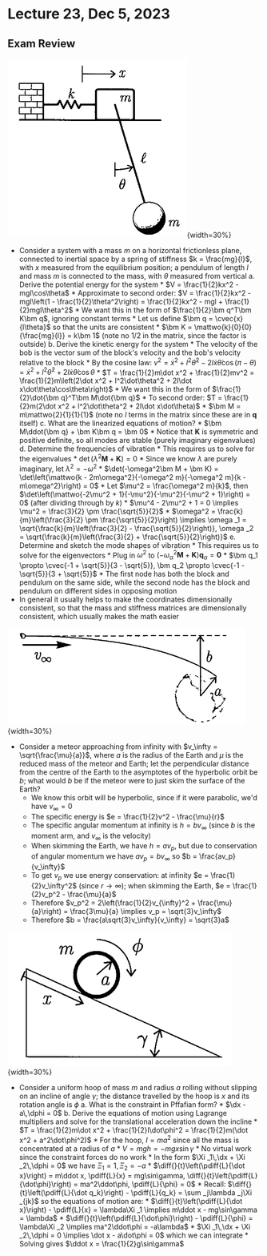 # Lecture 23, Dec 5, 2023

## Exam Review

![Example problem 1.](imgs/lec23_1.png){width=30%}

* Consider a system with a mass $m$ on a horizontal frictionless plane, connected to inertial space by a spring of stiffness $k = \frac{mg}{l}$, with $x$ measured from the equilibrium position; a pendulum of length $l$ and mass $m$ is connected to the mass, with $\theta$ measured from vertical
	a. Derive the potential energy for the system
		* $V = \frac{1}{2}kx^2 - mgl\cos\theta$
		* Approximate to second order: $V = \frac{1}{2}kx^2 - mgl\left(1 - \frac{1}{2}\theta^2\right) = \frac{1}{2}kx^2 - mgl + \frac{1}{2}mgl\theta^2$
		* We want this in the form of $\frac{1}{2}\bm q^T\bm K\bm q$, ignoring constant terms
		* Let us define $\bm q = \cvec{x}{l\theta}$ so that the units are consistent
		* $\bm K = \mattwo{k}{0}{0}{\frac{mg}{l}} = k\bm 1$ (note no $1/2$ in the matrix, since the factor is outside)
	b. Derive the kinetic energy for the system
		* The velocity of the bob is the vector sum of the block's velocity and the bob's velocity relative to the block
		* By the cosine law: $v^2 = \dot x^2 + l^2\dot\theta^2 - 2l\dot x\dot\theta\cos(\pi - \theta) = \dot x^2 + l^2\dot\theta^2 + 2l\dot x\dot\theta\cos\theta$
		* $T = \frac{1}{2}m\dot x^2 + \frac{1}{2}mv^2 = \frac{1}{2}m\left(2\dot x^2 + l^2\dot\theta^2 + 2l\dot x\dot\theta\cos\theta\right)$
		* We want this in the form of $\frac{1}{2}\dot{\bm q}^T\bm M\dot{\bm q}$
		* To second order: $T = \frac{1}{2}m(2\dot x^2 + l^2\dot\theta^2 + 2l\dot x\dot\theta)$
		* $\bm M = m\mattwo{2}{1}{1}{1}$ (note no $l$ terms in the matrix since these are in $\bm q$ itself)
	c. What are the linearized equations of motion?
		* $\bm M\ddot{\bm q} + \bm K\bm q = \bm 0$
		* Notice that $\bm K$ is symmetric and positive definite, so all modes are stable (purely imaginary eigenvalues)
	d. Determine the frequencies of vibration
		* This requires us to solve for the eigenvalues
		* $\det(\lambda^2\bm M + \bm K) = 0$
		* Since we know $\lambda$ are purely imaginary, let $\lambda^2 = -\omega^2$
		* $\det(-\omega^2\bm M + \bm K) = \det\left(\mattwo{k - 2m\omega^2}{-\omega^2 m}{-\omega^2 m}{k - m\omega^2}\right) = 0$
		* Let $\mu^2 = \frac{\omega^2 m}{k}$, then $\det\left(\mattwo{-2\mu^2 + 1}{-\mu^2}{-\mu^2}{-\mu^2 + 1}\right) = 0$ (after dividing through by $k$)
		* $\mu^4 - 2\mu^2 + 1 = 0 \implies \mu^2 = \frac{3}{2} \pm \frac{\sqrt{5}}{2}$
		* $\omega^2 = \frac{k}{m}\left(\frac{3}{2} \pm \frac{\sqrt{5}}{2}\right) \implies \omega _1 = \sqrt{\frac{k}{m}\left(\frac{3}{2} - \frac{\sqrt{5}}{2}\right)}, \omega _2 = \sqrt{\frac{k}{m}\left(\frac{3}{2} + \frac{\sqrt{5}}{2}\right)}$
	e. Determine and sketch the mode shapes of vibration
		* This requires us to solve for the eigenvectors
		* Plug in $\omega^2$ to $(-\omega _\alpha^2\bm M + \bm K)\bm q_\alpha = \bm 0$
		* $\bm q_1 \propto \cvec{-1 + \sqrt{5}}{3 - \sqrt{5}}, \bm q_2 \propto \cvec{-1 - \sqrt{5}}{3 + \sqrt{5}}$
		* The first node has both the block and pendulum on the same side, while the second node has the block and pendulum on different sides in opposing motion
* In general it usually helps to make the coordinates dimensionally consistent, so that the mass and stiffness matrices are dimensionally consistent, which usually makes the math easier

![Example problem 2.](imgs/lec23_2.png){width=30%}

* Consider a meteor approaching from infinity with $v_\infty = \sqrt{\frac{\mu}{a}}$, where $a$ is the radius of the Earth and $\mu$ is the reduced mass of the meteor and Earth; let the perpendicular distance from the centre of the Earth to the asymptotes of the hyperbolic orbit be $b$; what would $b$ be if the meteor were to just skim the surface of the Earth?
	* We know this orbit will be hyperbolic, since if it were parabolic, we'd have $v_\infty = 0$
	* The specific energy is $e = \frac{1}{2}v^2 - \frac{\mu}{r}$
	* The specific angular momentum at infinity is $h = bv_\infty$ (since $b$ is the moment arm, and $v_\infty$ is the velocity)
	* When skimming the Earth, we have $h = av_p$, but due to conservation of angular momentum we have $av_p = bv_\infty$ so $b = \frac{av_p}{v_\infty}$
	* To get $v_p$ we use energy conservation: at infinity $e = \frac{1}{2}v_\infty^2$ (since $r \to \infty$); when skimming the Earth, $e = \frac{1}{2}v_p^2 - \frac{\mu}{a}$
	* Therefore $v_p^2 = 2\left(\frac{1}{2}v_{\infty}^2 + \frac{\mu}{a}\right) = \frac{3\mu}{a} \implies v_p = \sqrt{3}v_\infty$
	* Therefore $b = \frac{a\sqrt{3}v_\infty}{v_\infty} = \sqrt{3}a$

![Example problem 3.](imgs/lec23_3.png){width=30%}

* Consider a uniform hoop of mass $m$ and radius $a$ rolling without slipping on an incline of angle $\gamma$; the distance travelled by the hoop is $x$ and its rotation angle is $\phi$
	a. What is the constraint in Pffafian form?
		* $\dx - a\,\dphi = 0$
	b. Derive the equations of motion using Lagrange multipliers and solve for the translational acceleration down the incline
		* $T = \frac{1}{2}m\dot x^2 + \frac{1}{2}I\dot\phi^2 = \frac{1}{2}m(\dot x^2 + a^2\dot\phi^2)$
		* For the hoop, $I = ma^2$ since all the mass is concentrated at a radius of $a$
		* $V = mgh = -mgx\sin\gamma$
		* No virtual work since the constraint forces do no work
		* In the form $\Xi _1\,\dx + \Xi _2\,\dphi = 0$ we have $\Xi _1 = 1, \Xi _2 = -a$
		* $\diff{}{t}\left(\pdiff{L}{\dot x}\right) = m\ddot x, \pdiff{L}{x} = mg\sin\gamma, \diff{}{t}\left(\pdiff{L}{\dot\phi}\right) = ma^2\ddot\phi, \pdiff{L}{\phi} = 0$
		* Recall: $\diff{}{t}\left(\pdiff{L}{\dot q_k}\right) - \pdiff{L}{q_k} = \sum _j\lambda _j\Xi _{jk}$ so the equations of motion are:
			* $\diff{}{t}\left(\pdiff{L}{\dot x}\right) - \pdiff{L}{x} = \lambda\Xi _1 \implies m\ddot x - mg\sin\gamma = \lambda$
			* $\diff{}{t}\left(\pdiff{L}{\dot\phi}\right) - \pdiff{L}{\phi} = \lambda\Xi _2 \implies ma^2\ddot\phi = -a\lambda$
			* $\Xi _1\,\dx + \Xi _2\,\dphi = 0 \implies \dot x - a\dot\phi = 0$ which we can integrate
		* Solving gives $\ddot x = \frac{1}{2}g\sin\gamma$

